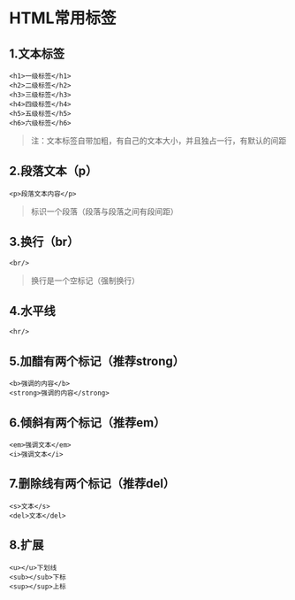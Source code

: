 # HTML常用标签

## 1.文本标签

    <h1>一级标签</h1>
    <h2>二级标签</h2>
    <h3>三级标签</h3>
    <h4>四级标签</h4>
    <h5>五级标签</h5>
    <h6>六级标签</h6>

> 注：文本标签自带加粗，有自己的文本大小，并且独占一行，有默认的间距

## 2.段落文本（p）

    <p>段落文本内容</p>
  
> 标识一个段落（段落与段落之间有段间距）

## 3.换行（br）

    <br/>
  
> 换行是一个空标记（强制换行）

## 4.水平线

    <hr/>

## 5.加醋有两个标记（推荐strong）

    <b>强调的内容</b>
    <strong>强调的内容</strong>
  
## 6.倾斜有两个标记（推荐em）

    <em>强调文本</em>
    <i>强调文本</i>

## 7.删除线有两个标记（推荐del）

    <s>文本</s>
    <del>文本</del>

## 8.扩展

    <u></u>下划线
    <sub></sub>下标
    <sup></sup>上标

